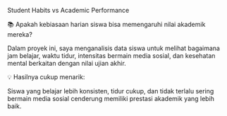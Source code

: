Student Habits vs Academic Performance

📚 Apakah kebiasaan harian siswa bisa memengaruhi nilai akademik mereka?

Dalam proyek ini, saya menganalisis data siswa untuk melihat bagaimana jam belajar, waktu tidur, intensitas bermain media sosial, dan kesehatan mental berkaitan dengan nilai ujian akhir.

💡 Hasilnya cukup menarik:

Siswa yang belajar lebih konsisten, tidur cukup, dan tidak terlalu sering bermain media sosial cenderung memiliki prestasi akademik yang lebih baik.

